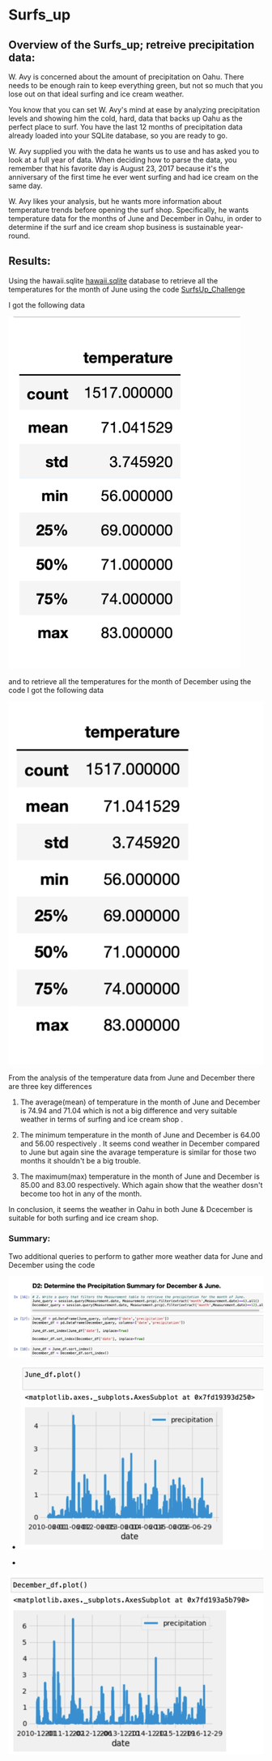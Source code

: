 # Surfs_up


## Overview of the Surfs_up; retreive precipitation data: 
W. Avy is concerned about the amount of precipitation on Oahu. There needs to be enough rain to keep everything green, but not so much that you lose out on that ideal surfing and ice cream weather.

You know that you can set W. Avy's mind at ease by analyzing precipitation levels and showing him the cold, hard, data that backs up Oahu as the perfect place to surf. You have the last 12 months of precipitation data already loaded into your SQLite database, so you are ready to go.

W. Avy supplied you with the data he wants us to use and has asked you to look at a full year of data. When deciding how to parse the data, you remember that his favorite day is August 23, 2017 because it's the anniversary of the first time he ever went surfing and had ice cream on the same day. 

W. Avy likes your analysis, but he wants more information about temperature trends before opening the surf shop. Specifically, he wants temperature data for the months of June and December in Oahu, in order to determine if the surf and ice cream shop business is sustainable year-round.


## Results: 

Using the hawaii.sqlite [hawaii.sqlite](https://github.com/NishatSultana3538/surfs_up/blob/main/hawaii.sqlite) database to retrieve all the temperatures for the month of June using the code [SurfsUp_Challenge](https://github.com/NishatSultana3538/surfs_up/blob/main/SurfsUp_Challenge.ipynb)

I got the following  data 

![June_data](https://github.com/NishatSultana3538/surfs_up/blob/main/June.png)

and to retrieve all the temperatures for the month of December using the code []() I got the following  data 

 ![December_data](https://github.com/NishatSultana3538/surfs_up/blob/main/December.png)

From the analysis of the temperature data from June and December there are three key differences 

1. The average(mean) of temperature in the month of June and December is 74.94 and 71.04 which is not a big difference and very suitable weather in terms of surfing and ice cream shop .


2. The minimum temperature in the month of June and December is 64.00 and 56.00 respectively . It seems cond weather in December compared to June but again sine the avarage temperature is similar for those two months it shouldn't be a big trouble. 


3. The maximum(max) temperature in the month of June and December is 85.00 and 83.00 respectively. Which again show that the weather dosn't become too hot in any of the month.

In conclusion, it seems the weather in Oahu in both June & Dcecember is suitable 
for both surfing and ice cream shop.





### Summary:

 Two additional queries to perform to gather more weather data for June and December using the code 

![additional _query](https://github.com/NishatSultana3538/surfs_up/blob/main/Additional_query.png)


*  ![June-prcp](https://github.com/NishatSultana3538/surfs_up/blob/main/June_prcp.png)


* 
![December_prcp](https://github.com/NishatSultana3538/surfs_up/blob/main/December_prcp.png)








